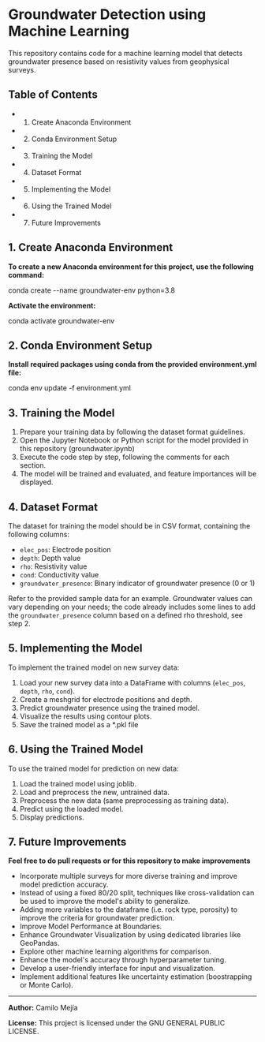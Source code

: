 # Groundwater Detection using Machine Learning

This repository contains code for a machine learning model that detects groundwater presence based on resistivity values from geophysical surveys.

## Table of Contents

- 1. Create Anaconda Environment
- 2. Conda Environment Setup
- 3. Training the Model
- 4. Dataset Format
- 5. Implementing the Model
- 6. Using the Trained Model
- 7. Future Improvements

## 1. Create Anaconda Environment

**To create a new Anaconda environment for this project, use the following command:**

conda create --name groundwater-env python=3.8

**Activate the environment:**

conda activate groundwater-env

## 2. Conda Environment Setup

**Install required packages using conda from the provided environment.yml file:**

conda env update -f environment.yml

## 3. Training the Model

1. Prepare your training data by following the dataset format guidelines.
2. Open the Jupyter Notebook or Python script for the model provided in this repository (groundwater.ipynb)
3. Execute the code step by step, following the comments for each section.
4. The model will be trained and evaluated, and feature importances will be displayed.

## 4. Dataset Format

The dataset for training the model should be in CSV format, containing the following columns:

- `elec_pos`: Electrode position
- `depth`: Depth value
- `rho`: Resistivity value
- `cond`: Conductivity value
- `groundwater_presence`: Binary indicator of groundwater presence (0 or 1)

Refer to the provided sample data for an example. Groundwater values can vary depending on your needs; the code already includes some lines to add the `groundwater_presence` column based on a defined rho threshold, see step 2.

## 5. Implementing the Model

To implement the trained model on new survey data:

1. Load your new survey data into a DataFrame with columns (`elec_pos`, `depth`, `rho`, `cond`).
2. Create a meshgrid for electrode positions and depth.
3. Predict groundwater presence using the trained model.
4. Visualize the results using contour plots.
5. Save the trained model as a *.pkl file

## 6. Using the Trained Model

To use the trained model for prediction on new data:

1. Load the trained model using joblib.
2. Load and preprocess the new, untrained data.
3. Preprocess the new data (same preprocessing as training data).
4. Predict using the loaded model.
5. Display predictions.

## 7. Future Improvements
**Feel free to do pull requests or for this repository to make improvements**

- Incorporate multiple surveys for more diverse training and improve model prediction accuracy.
- Instead of using a fixed 80/20 split, techniques like cross-validation can be used to improve the model's ability to generalize.
- Adding more variables to the dataframe (i.e. rock type, porosity) to improve the criteria for groundwater prediction.
- Improve Model Performance at Boundaries.
- Enhance Groundwater Visualization by using dedicated libraries like GeoPandas.
- Explore other machine learning algorithms for comparison.
- Enhance the model's accuracy through hyperparameter tuning.
- Develop a user-friendly interface for input and visualization.
- Implement additional features like uncertainty estimation (boostrapping or Monte Carlo).

---

**Author:** Camilo Mejía

**License:** This project is licensed under the GNU GENERAL PUBLIC LICENSE.

